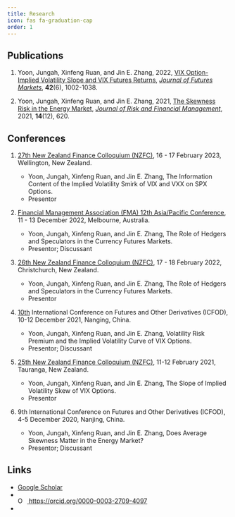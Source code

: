 ```yaml
---
title: Research
icon: fas fa-graduation-cap
order: 1
---
```


## Publications
1. Yoon, Jungah, Xinfeng Ruan, and Jin E. Zhang, 2022, [VIX Option-Implied Volatility Slope and VIX Futures Returns](https://doi.org/10.1002/fut.22317), [*Journal of Futures Markets*](https://onlinelibrary.wiley.com/journal/10969934), <b>42</b>(6), 1002-1038.

1. Yoon, Jungah, Xinfeng Ruan, and Jin E. Zhang, 2021, [The Skewness Risk in the Energy Market](https://doi.org/10.3390/jrfm14120620), [*Journal of Risk and Financial Management*](https://www.mdpi.com/journal/jrfm), 2021, <b>14</b>(12), 620.


## Conferences
1. [27th New Zealand Finance Colloquium (NZFC)](https://www.nzfc.ac.nz/), 16 - 17 February 2023, Wellington, New Zealand.
    - Yoon, Jungah, Xinfeng Ruan, and Jin E. Zhang, The Information Content of the Implied Volatility Smirk of VIX and VXX on SPX Options.
    - Presentor
    
1. [Financial Management Association (FMA) 12th Asia/Pacific Conference](https://www.fma.org/melbourne), 11 - 13 December 2022, Melbourne, Australia.
    - Yoon, Jungah, Xinfeng Ruan, and Jin E. Zhang, The Role of Hedgers and Speculators in the Currency Futures Markets.
    - Presentor; Discussant
    
1. [26th New Zealand Finance Colloquium (NZFC)](https://www.nzfc.ac.nz/), 17 - 18 February 2022, Christchurch, New Zealand.
    - Yoon, Jungah, Xinfeng Ruan, and Jin E. Zhang, The Role of Hedgers and Speculators in the Currency Futures Markets.
    - Presentor

1. [10th](https://onlinelibrary.wiley.com/pb-assets/assets/10969934/Revised_ICFOD2021%20CALL%20FOR%20PAPERS%20Final%20Version%205%20October%202021%20(003)-1633444332.pdf) International Conference on Futures and Other Derivatives (ICFOD), 10-12 December 2021, Nanging, China.
    - Yoon, Jungah, Xinfeng Ruan, and Jin E. Zhang, Volatility Risk Premium and the Implied Volatility Curve of VIX Options.
    - Presentor; Discussant

1. [25th New Zealand Finance Colloquium (NZFC)](https://www.nzfc.ac.nz/), 11-12 February 2021, Tauranga, New Zealand.
    - Yoon, Jungah, Xinfeng Ruan, and Jin E. Zhang, The Slope of Implied Volatility Skew of VIX Options. 
    - Presentor
 
1. 9th International Conference on Futures and Other Derivatives (ICFOD), 4-5 December 2020, Nanjing, China.
    - Yoon, Jungah, Xinfeng Ruan, and Jin E. Zhang, Does Average Skewness Matter in the Energy Market?
    - Presentor; Discussant

## Links
- [Google Scholar](https://scholar.google.com/citations?user=ClkUGTMAAAAJ&hl=en)
- <div itemscope itemtype="https://schema.org/Person"><a itemprop="sameAs" content="https://orcid.org/0000-0003-2709-4097" href="https://orcid.org/0000-0003-2709-4097" target="orcid.widget" rel="me noopener noreferrer" style="vertical-align:top;"><img src="https://orcid.org/sites/default/files/images/orcid_16x16.png" style="width:1em;margin-right:.5em;" alt="ORCID iD icon"> https://orcid.org/0000-0003-2709-4097</a></div>
- <span id="badgeCont805"><script type="text/javascript" src="https://publons.com/mashlets?el=badgeCont805&rid=ABG-6092-2021"></script></span>

